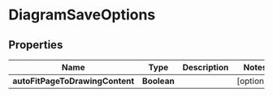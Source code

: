 
# DiagramSaveOptions

## Properties
Name | Type | Description | Notes
------------ | ------------- | ------------- | -------------
**autoFitPageToDrawingContent** | **Boolean** |  |  [optional]



